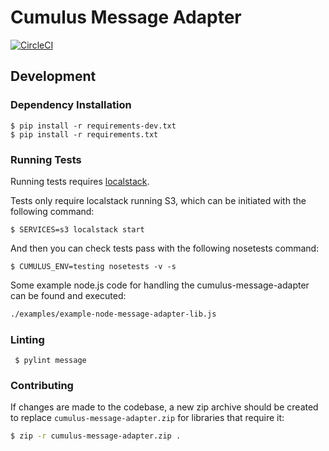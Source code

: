 # Cumulus Message Adapter

[![CircleCI](https://circleci.com/gh/cumulus-nasa/cumulus-sled.svg?style=svg)](https://circleci.com/gh/cumulus-nasa/cumulus-sled)

## Development

### Dependency Installation

    $ pip install -r requirements-dev.txt
    $ pip install -r requirements.txt

### Running Tests

Running tests requires [localstack](https://github.com/localstack/localstack).

Tests only require localstack running S3, which can be initiated with the following command:

```
$ SERVICES=s3 localstack start
```

And then you can check tests pass with the following nosetests command:

```
$ CUMULUS_ENV=testing nosetests -v -s
```

Some example node.js code for handling the cumulus-message-adapter can be found and executed:

```bash
./examples/example-node-message-adapter-lib.js 
```

### Linting

     $ pylint message

### Contributing

If changes are made to the codebase, a new zip archive should be created to replace `cumulus-message-adapter.zip` for libraries that require it:

```bash
$ zip -r cumulus-message-adapter.zip .
```
